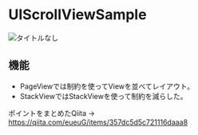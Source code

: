 # UIScrollViewSample

![タイトルなし](https://user-images.githubusercontent.com/80933311/120127473-6c6d0180-c1fa-11eb-9bed-32c11c6f7c2d.gif)

## 機能
- PageViewでは制約を使ってViewを並べてレイアウト。
- StackViewではStackViewを使って制約を減らした。

ポイントをまとめたQiita -> https://qiita.com/eueuG/items/357dc5d5c721116daaa8
